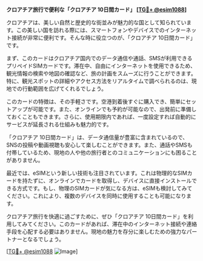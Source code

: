 **クロアチア旅行で便利な「クロアチア 10日間カード」 [[TG💪+ @esim1088](https://t.me/s/esim1088)]**

クロアチアは、美しい自然と歴史的な街並みが魅力的な国として知られています。この美しい国を訪れる際には、スマートフォンやデバイスでのインターネット接続が非常に便利です。そんな時に役立つのが、「クロアチア 10日間カード」です。

まず、このカードはクロアチア国内でのデータ通信や通話、SMSが利用できるプリペイドSIMカードです。滞在中、自由にインターネットを使用できるため、観光情報の検索や地図の確認など、旅の計画をスムーズに行うことができます。特に、観光スポットの詳細やアクセス方法をリアルタイムで調べられるのは、現地での行動範囲を広げてくれるでしょう。

このカードの特徴は、その手軽さです。空港到着後すぐに購入でき、簡単にセットアップが可能です。また、オンラインでも予約が可能なので、出発前に準備しておくこともできます。さらに、使用期限内であれば、一度設定すれば自動的にサービスが延長される仕組みも魅力的です。

「クロアチア 10日間カード」は、データ通信量が豊富に含まれているので、SNSの投稿や動画視聴も安心して楽しむことができます。また、通話やSMSも付帯しているため、現地の人や他の旅行者とのコミュニケーションにも困ることがありません。

最近では、eSIMという新しい技術も注目されています。これは物理的なSIMカードを持たずに、オンラインでカードを取得し、デバイスに直接インストールできる方式です。もし、物理のSIMカードが気になる方は、eSIMも検討してみてください。これにより、複数のデバイスを同時に使用することも可能になります。

クロアチア旅行を快適に過ごすために、ぜひ「クロアチア 10日間カード」を利用してみてください。このカードがあれば、滞在中のインターネット接続や連絡手段を心配する必要はありません。現地の魅力を存分に楽しむための強力なパートナーとなるでしょう。

[[TG💪+ @esim1088](https://t.me/s/esim1088) ![Image](https://i.postimg.cc/Y0z9fWf4/image.png)]